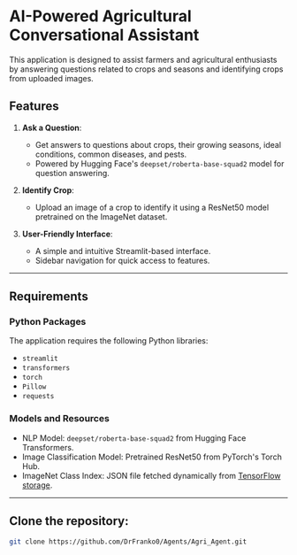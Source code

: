 # AI-Powered Agricultural Conversational Assistant

This application is designed to assist farmers and agricultural enthusiasts by answering questions related to crops and seasons and identifying crops from uploaded images.

## Features

1. **Ask a Question**: 
   - Get answers to questions about crops, their growing seasons, ideal conditions, common diseases, and pests.
   - Powered by Hugging Face's `deepset/roberta-base-squad2` model for question answering.

2. **Identify Crop**: 
   - Upload an image of a crop to identify it using a ResNet50 model pretrained on the ImageNet dataset.

3. **User-Friendly Interface**:
   - A simple and intuitive Streamlit-based interface.
   - Sidebar navigation for quick access to features.

---

## Requirements

### Python Packages
The application requires the following Python libraries:

- `streamlit`
- `transformers`
- `torch`
- `Pillow`
- `requests`

### Models and Resources
- NLP Model: `deepset/roberta-base-squad2` from Hugging Face Transformers.
- Image Classification Model: Pretrained ResNet50 from PyTorch's Torch Hub.
- ImageNet Class Index: JSON file fetched dynamically from [TensorFlow storage](https://storage.googleapis.com/download.tensorflow.org/data/imagenet_class_index.json).

---


## Clone the repository:
   ```bash
   git clone https://github.com/DrFranko0/Agents/Agri_Agent.git
